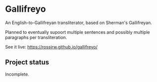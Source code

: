 # Gallifreyo

An English-to-Gallifreyan transliterator, based on Sherman's Gallifreyan.

Planned to eventually supoort multiple sentences and possibly multiple paragraphs per transliteration.

See it live: https://rossjrw.github.io/gallifreyo/

## Project status

Incomplete.

